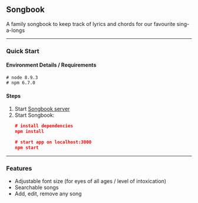 ## Songbook
A family songbook to keep track of lyrics and chords for our favourite sing-a-longs

<hr>

### Quick Start

#### Environment Details / Requirements
```
# node 8.9.3
# npm 6.7.0
```

#### Steps
1. Start [Songbook server](https://github.com/fergusfrl/Songbook_GQL_Server)
1. Start Songbook:
    ```json
    # install dependencies
    npm install

    # start app on localhost:3000
    npm start
    ```

<hr>

### Features

- Adjustable font size (for eyes of all ages / level of intoxication)
- Searchable songs
- Add, edit, remove any song
